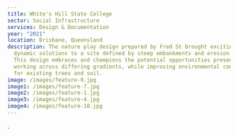 ```yaml
---
title: White's Hill State College
sector: Social Infrastructure
services: Design & Documentation
year: "2021"
location: Brisbane, Queensland
description: The nature play design prepared by Fred St brought exciting and
  dynamic solutions to a site defined by steep embankments and erosion problems.
  This design embraces and champions the potential opportunities presented in
  working across differing gradients, while improving environmental conditions
  for existing trees and soil.
image: /images/feature-9.jpg
image1: /images/feature-7.jpg
image2: /images/feature-1.jpg
image3: /images/feature-4.jpg
image4: /images/feature-10.jpg
---
```

.